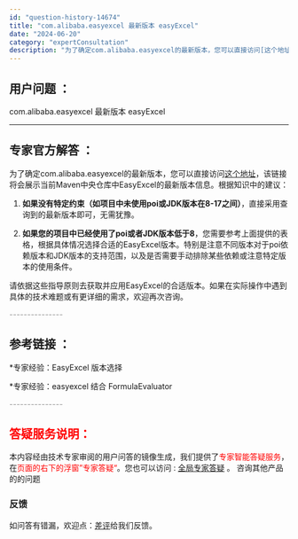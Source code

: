```yaml
---
id: "question-history-14674"
title: "com.alibaba.easyexcel 最新版本 easyExcel"
date: "2024-06-20"
category: "expertConsultation"
description: "为了确定com.alibaba.easyexcel的最新版本，您可以直接访问[这个地址](https://maven-badges.herokuapp.com/maven-central/com.alibaba/easyexcel)，该链接将会展示当前Maven中央仓库中EasyExcel的最新版本"
---
```


## 用户问题 ： 
 com.alibaba.easyexcel 最新版本 easyExcel 

---------------
## 专家官方解答 ：

为了确定com.alibaba.easyexcel的最新版本，您可以直接访问[这个地址](https://maven-badges.herokuapp.com/maven-central/com.alibaba/easyexcel)，该链接将会展示当前Maven中央仓库中EasyExcel的最新版本信息。根据知识中的建议：

1. **如果没有特定约束（如项目中未使用poi或JDK版本在8-17之间）**，直接采用查询到的最新版本即可，无需犹豫。

2. **如果您的项目中已经使用了poi或者JDK版本低于8**，您需要参考上面提供的表格，根据具体情况选择合适的EasyExcel版本。特别是注意不同版本对于poi依赖版本和JDK版本的支持范围，以及是否需要手动排除某些依赖或注意特定版本的使用条件。

请依据这些指导原则去获取并应用EasyExcel的合适版本。如果在实际操作中遇到具体的技术难题或有更详细的需求，欢迎再次咨询。


<font color="#949494">---------------</font> 


## 参考链接 ：

*专家经验：EasyExcel 版本选择 
 
 *专家经验：easyexcel 结合 FormulaEvaluator 


 <font color="#949494">---------------</font> 
 


## <font color="#FF0000">答疑服务说明：</font> 

本内容经由技术专家审阅的用户问答的镜像生成，我们提供了<font color="#FF0000">专家智能答疑服务</font>，在<font color="#FF0000">页面的右下的浮窗”专家答疑“</font>。您也可以访问 : [全局专家答疑](https://answer.opensource.alibaba.com/docs/intro) 。 咨询其他产品的的问题

### 反馈
如问答有错漏，欢迎点：[差评](https://ai.nacos.io/user/feedbackByEnhancerGradePOJOID?enhancerGradePOJOId=15776)给我们反馈。
